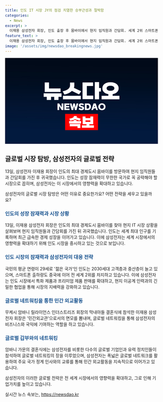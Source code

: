 ```yaml
---
title: 인도 IT 시장 JY의 점검 치열한 승부근성과 절박함
categories:
  - News
excerpt: >
  이재용 삼성전자 회장, 인도 출장 후 뭄바이에서 현지 임직원과 간담회. 세계 2위 스마트폰 시장, 무한 성장 잠재력. 인도 IT 시장 상황 탐색, 민간 외교관 명성 확인. 무케시 암바니 결혼식 참석, 네트워킹 기회. 지속적으로 글로벌 네트워크 구축, 삼성의 인도 시장 지배력 확대.
feature_text: >
  이재용 삼성전자 회장, 인도 출장 후 뭄바이에서 현지 임직원과 간담회. 세계 2위 스마트폰 시장, 무한 성장 잠재력. 인도 IT 시장 상황 탐색, 민간 외교관 명성 확인. 무케시 암바니 결혼식 참석, 네트워킹 기회. 지속적으로 글로벌 네트워크 구축, 삼성의 인도 시장 지배력 확대.
image: '/assets/img/newsdao_breakingnews.jpg'
---
```


<p><img src="/assets/img/newsdao_breakingnews.jpg" alt="ranknews 속보" /></p>

<h2 data-ke-size="size26">글로벌 시장 탐방, 삼성전자의 글로벌 전략</h2>

<p>13일, 삼성전자 이재용 회장이 인도의 최대 경제도시 뭄바이를 방문하여 현지 임직원들과 간담회를 가진 후 귀국했습니다. 인도는 성장 잠재력이 무한한 국가로 꼭 공략해야 할 시장으로 꼽히며, 삼성전자는 이 시장에서의 영향력을 확대하고 있습니다.</p>

<p data-ke-size="size16">삼성전자의 글로벌 시장 탐방은 어떤 이유로 중요한가요? 어떤 전략을 세우고 있을까요?</p>

<h3><b><span style="color: #1a5490;">인도의 성장 잠재력과 시장 상황</span></b></h3>

<p>13일, 이재용 삼성전자 회장은 인도의 최대 경제도시 뭄바이를 찾아 현지 IT 시장 상황을 살펴보며 현지 임직원들과 간담회를 가진 뒤 귀국했습니다. 인도는 세계 최대 인구를 기록하며 최근 급속한 경제 성장을 이어가고 있습니다. 이에 삼성전자는 세계 시장에서의 영향력을 확대하기 위해 인도 시장을 중시하고 있는 것으로 보입니다.</p>

<h3><b><span style="color: #1a5490;">인도 시장의 잠재력과 삼성전자의 대응 전략</span></b></h3>

<p>국민의 평균 연령이 29세로 '젊은 국가'인 인도는 2030세대 고객층과 중산층이 늘고 있으며, 스마트폰 출하량도 중국에 이어 전 세계 2위를 차지하고 있습니다. 이에 삼성전자는 인도 시장에서 특화 제품과 프리미엄 제품 판매를 확대하고, 현지 이공계 인력과의 긴밀한 협업을 통해 시장의 지배력을 강화하고 있습니다.</p>

<h3><b><span style="color: #1a5490;">글로벌 네트워킹을 통한 민간 외교활동</span></b></h3>

<p>무케시 암바니 릴라이언스 인더스트리즈 회장의 막내아들 결혼식에 참석한 이재용 삼성전자 회장은 '민간외교관'으로서의 면모를 뽐내며, 글로벌 네트워킹을 통해 삼성전자의 비즈니스와 국익에 기여하는 역할을 하고 있습니다.</p>

<h3><b><span style="color: #1a5490;">글로벌 갑부와의 네트워킹</span></b></h3>

<p>암바니 가문의 결혼식에는 삼성전자를 비롯한 다수의 글로벌 기업인과 유력 정치인들이 참석하여 글로벌 네트워킹의 장을 이루었으며, 삼성전자는 폭넓은 글로벌 네트워크를 활용하여 주요 국가 정계 인사와의 교류를 통해 민간 외교활동을 지속적으로 이어가고 있습니다.</p>

<p>삼성전자의 이러한 글로벌 전략은 전 세계 시장에서의 영향력을 확대하고, 그로 인해 기업가치를 높이고 있습니다.</p>
실시간 뉴스 속보는, <a href="https://newsdao.kr" rel="dofollow">https://newsdao.kr</a>


